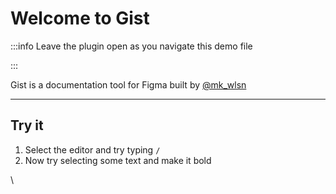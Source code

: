 # Welcome to Gist


:::info
Leave the plugin open as you navigate this demo file

:::

Gist is a documentation tool for Figma built by [@mk_wlsn](https://twitter.com/mk_wlsn)


---

## Try it


1. Select the editor and try typing `/`
2. Now try selecting some text and make it bold

\
